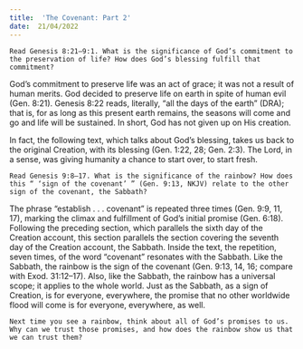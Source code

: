 ```yaml
---
title:  'The Covenant: Part 2'
date:  21/04/2022
---
```


`Read Genesis 8:21–9:1. What is the significance of God’s commitment to the preservation of life? How does God’s blessing fulfill that commitment?`

God’s commitment to preserve life was an act of grace; it was not a result of human merits. God decided to preserve life on earth in spite of human evil (Gen. 8:21). Genesis 8:22 reads, literally, “all the days of the earth” (DRA); that is, for as long as this present earth remains, the seasons will come and go and life will be sustained. In short, God has not given up on His creation.

In fact, the following text, which talks about God’s blessing, takes us back to the original Creation, with its blessing (Gen. 1:22, 28; Gen. 2:3). The Lord, in a sense, was giving humanity a chance to start over, to start fresh.

`Read Genesis 9:8–17. What is the significance of the rainbow? How does this “ ‘sign of the covenant’ ” (Gen. 9:13, NKJV) relate to the other sign of the covenant, the Sabbath?`

The phrase “establish . . . covenant” is repeated three times (Gen. 9:9, 11, 17), marking the climax and fulfillment of God’s initial promise (Gen. 6:18). Following the preceding section, which parallels the sixth day of the Creation account, this section parallels the section covering the seventh day of the Creation account, the Sabbath. Inside the text, the repetition, seven times, of the word “covenant” resonates with the Sabbath. Like the Sabbath, the rainbow is the sign of the covenant (Gen. 9:13, 14, 16; compare with Exod. 31:12–17). Also, like the Sabbath, the rainbow has a universal scope; it applies to the whole world. Just as the Sabbath, as a sign of Creation, is for everyone, everywhere, the promise that no other worldwide flood will come is for everyone, everywhere, as well.

`Next time you see a rainbow, think about all of God’s promises to us. Why can we trust those promises, and how does the rainbow show us that we can trust them?`